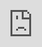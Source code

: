 ```yaml
---
title: Bask in the grotesque pixel-art beauty of Neverway
date: '2025-06-06'
excerpt: >-
  Neverway already looks, sounds and feels like it&#39;s going to be something
  special — in a grim, grotesque and hellishly depressed kind of way. (Side...
coverImage: >-
  https://images.unsplash.com/photo-1559526324-4b87b5e36e44?w=400&h=200&fit=crop&auto=format
author: AIVibe
tags:
  - Ai
  - Tools
category: Finance
source: >-
  https://www.engadget.com/gaming/pc/bask-in-the-grotesque-pixel-art-beauty-of-neverway-000046814.html?src=rss
---
```

<p><em>Neverway</em> already looks, sounds and feels like it&#39;s going to be something special — in a grim, grotesque and hellishly depressed kind of way. (Side note: That could be a nice tagline, no? <em>It&#39;s grim! It&#39;s grotesque! It&#39;s hellishly depressed! It&#39;s... Neverway!</em> OK, I&#39;ll stop.)</p>
<p><em>Neverway </em>is a life-sim RPG starring Fiona, a young woman who quits her dead-end job to live on a remote island farm for a while, where she ends up becoming the immortal herald of a dead god. Fiona has to fight through nightmare realms and battle repulsive horrors, while also tending her land and maintaining relationships with townsfolk. She&#39;s able to meet and date more than 10 distinct characters, and forming friendship bonds unlocks combat abilities. The game features farming and fishing mechanics, and there&#39;s also a crafting system for secondary tools like the hookshot, which supplements Fiona&#39;s primary weapon, a sword.</p>
<span id="end-legacy-contents"></span><div id="20935a11a11043d384d019a74b868970"><iframe src="https://www.youtube.com/embed/c-ZYBv3qzN8?rel=0" style="top:0;left:0;width:100%;height:100%;position:absolute;border:0;" allowfullscreen="" scrolling="no" data-embed-domain="www.youtube.com"></iframe></div>
<p><em>Neverway</em> comes from Coldblood Inc., an independent Vancouver studio founded by Brazilian-Canadian developers Pedro Medeiros and Isadora Sophia. Medeiros is the pixel artist behind <em>Towerfall</em> and <em>Celeste</em>, two stunning indie games, and Sophia is an ex-senior software engineer at <a href="https://www.yahoo.com/organizations/microsoft/" data-autolinker-wiki-id="Microsoft" data-original-link="">Microsoft</a> and the creator of the open-source <a data-i13n="cpos:1;pos:1" href="https://github.com/isadorasophia/murder">Murder Engine</a>, which powers <em>Neverway</em>. The game also features music by Disasterpiece, the composer behind <em>Fez</em> and the top-tier horror film <em>It Follows</em>, with sound design by Martin Kvale of <a data-i13n="cpos:2;pos:1" href="https://www.noknokaudio.com/">NokNok Audio</a>. OuterSloth, the indie game fund established by <a data-i13n="cpos:3;pos:1" href="https://www.engadget.com/innersloth-is-spending-all-its-among-us-money-on-indie-games-224010763.html"><em>Among Us creators InnerSloth</em></a>, is providing financial backing for <em>Neverway</em>, and Coldblood Inc. is self-publishing it.</p>
<p>Though <em>Neverway</em> was officially announced one month ago during the <a data-i13n="cpos:4;pos:1" href="https://www.engadget.com/gaming/how-to-watch-the-triple-i-initiative-indie-showcase-on-april-10-133037464.html">Triple-i Initiative showcase</a>, it still made a splash as part of the <a data-i13n="cpos:5;pos:1" href="https://www.engadget.com/gaming/how-to-watch-day-of-the-devs-at-summer-game-fest-2025-150047219.html">Day of the Devs event</a> tied to <a data-i13n="cpos:6;pos:1" href="https://www.engadget.com/gaming/summer-game-fest-2025-schedule-announcements-new-games-and-everything-else-to-expect-183538568.html">Summer Game Fest 2025</a> this week. <em>Neverway </em>is heading to PC at an undetermined future time, and it&#39;s available to <a data-i13n="cpos:7;pos:1" href="https://store.steampowered.com/app/2318330/Neverway/">wishlist on Steam</a> now.</p>This article originally appeared on Engadget at https://www.engadget.com/gaming/pc/bask-in-the-grotesque-pixel-art-beauty-of-neverway-000046814.html?src=rss
